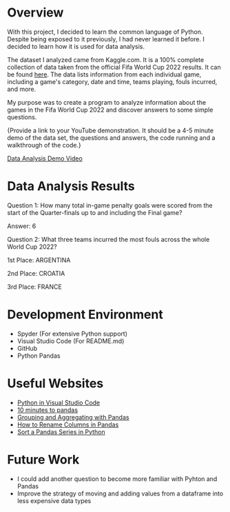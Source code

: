 # Overview

With this project, I decided to learn the common language of Python. Despite
being exposed to it previously, I had never learned it before. I decided
to learn how it is used for data analysis.

The dataset I analyzed came from Kaggle.com. It is a 100% complete collection of data
taken from the official Fifa World Cup 2022 results. It can be found [here](https://www.kaggle.com/datasets/die9origephit/fifa-world-cup-2022-complete-dataset). The data lists
information from each individual game, including a game's category, date and time, teams
playing, fouls incurred, and more.

My purpose was to create a program to analyze information about the games in the
Fifa World Cup 2022 and discover answers to some simple questions.

{Provide a link to your YouTube demonstration.  It should be a 4-5 minute demo of the data set, the questions and answers, the code running and a walkthrough of the code.}

[Data Analysis Demo Video](https://youtu.be/otNc_nxZ_3I)

# Data Analysis Results

Question 1: How many total in-game penalty goals were scored from the start of the Quarter-finals up to and including the Final game?

Answer: 6

Question 2: What three teams incurred the most fouls across the whole World Cup 2022?

1st Place: ARGENTINA

2nd Place: CROATIA

3rd Place: FRANCE

# Development Environment

* Spyder (For extensive Python support)
* Visual Studio Code (For README.md)
* GitHub
* Python Pandas

# Useful Websites

* [Python in Visual Studio Code](https://code.visualstudio.com/docs/languages/python)
* [10 minutes to pandas](https://pandas.pydata.org/docs/user_guide/10min.html#min)
* [Grouping and Aggregating with Pandas](https://www.geeksforgeeks.org/grouping-and-aggregating-with-pandas/)
* [How to Rename Columns in Pandas](https://www.geeksforgeeks.org/how-to-rename-columns-in-pandas-dataframe/)
* [Sort a Pandas Series in Python](https://www.geeksforgeeks.org/sort-a-pandas-series-in-python/)

# Future Work

* I could add another question to become more familiar with Pyhton and Pandas
* Improve the strategy of moving and adding values from a dataframe into less expensive data types